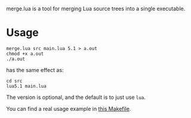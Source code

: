 [rssc]: https://github.com/mikejsavage/rssc-sendmail/blob/master/Makefile

merge.lua is a tool for merging Lua source trees into a single
executable.

Usage
=====

	merge.lua src main.lua 5.1 > a.out
	chmod +x a.out
	./a.out

has the same effect as:

	cd src
	lua5.1 main.lua

The version is optional, and the default is to just use `lua`.

You can find a real usage example in [this Makefile][rssc].
